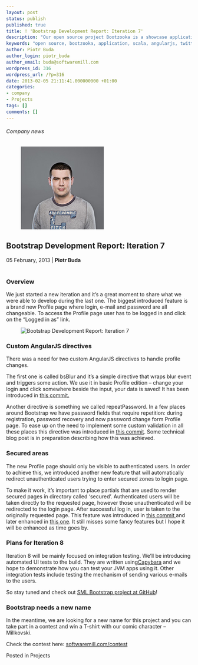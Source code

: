 ```yaml
---
layout: post
status: publish
published: true
title: ! 'Bootstrap Development Report: Iteration 7'
description: "Our open source project Bootzooka is a showcase application which can be used as a starting point for the development of any real application. It's developed in scala + angularjs + twitter bootstrap."
keywords: "open source, bootzooka, application, scala, angularjs, twitter bootstrap"
author: Piotr Buda
author_login: piotr_buda
author_email: buda@softwaremill.com
wordpress_id: 316
wordpress_url: /?p=316
date: 2013-02-05 21:11:41.000000000 +01:00
categories:
- company
- Projects
tags: []
comments: []
---
```


<h6>Company news</h6>
<div class="post-header clearfix">
<figure><div class="image"><img src="/img/members/buda.jpg" alt="Piotr Buda"></div></figure><div class="title">
<h2 class="font-dark-blue font-normal">Bootstrap Development Report: Iteration 7</h2>05 February, 2013 | <b>Piotr Buda</b><br><br>
</div>
</div>
<div class="post-rows">
<div class="text">
<h3><strong>Overview</strong></h3>
<p>We just started a new iteration and it’s a great moment to share what we were able to develop during the last one. The biggest introduced feature is a brand new Profile page where login, e-mail and password are all changeable. To access the Profile page user has to be logged in and click on the “Logged in as” link.</p>
</div>
<figure><img src="https://softwaremill.com/img/uploads/2013/05/SoftwareMill_Bootzooka.png" alt="Bootstrap Development Report: Iteration 7"></figure><div class="text">
<h3><strong>Custom AngularJS directives</strong></h3>
<p>There was a need for two custom AngularJS directives to handle profile changes.</p>
<p>The first one is called bsBlur and it’s a simple directive that wraps blur event and triggers some action. We use it in basic Profile edition – change your login and click somewhere beside the input, your data is saved! It has been introduced in <a href="https://github.com/softwaremill/bootzooka/commit/c9e52fdacec528e45a8b77b13f2118ceaaa23aef">this commit.</a></p>
<p>Another directive is something we called repeatPassword. In a few places around Bootstrap we have password fields that require repetition: during registration, password recovery and now password change form Profile page. To ease up on the need to implement some custom validation in all these places this directive was introduced in <a href="https://github.com/softwaremill/bootzooka/commit/515d289ddea2159b8c3eaa956cdfb658898b5358">this commit</a>. Some technical blog post is in preparation describing how this was achieved.</p>
<h3><strong>Secured areas</strong></h3>
<p>The new Profile page should only be visible to authenticated users. In order to achieve this, we introduced another new feature that will automatically redirect unauthenticated users trying to enter secured zones to login page.</p>
<p>To make it work, it’s important to place partials that are used to render secured pages in directory called ‘secured’. Authenticated users will be taken directly to the requested page, however those unauthenticated will be redirected to the login page. After successful log in, user is taken to the originally requested page. This feature was introduced in <a href="https://github.com/softwaremill/bootzooka/commit/31a1fba9148d82a451bc4c34878c8abf07445dd5">this commit </a>and later enhanced in <a href="https://github.com/softwaremill/bootzooka/commit/d9abf1063308931b8c05299607eb68cf5b1fabba">this one</a>. It still misses some fancy features but I hope it will be enhanced as time goes by.</p>
<h3><strong>Plans for Iteration 8</strong></h3>
<p>Iteration 8 will be mainly focused on integration testing. We’ll be introducing automated UI tests to the build. They are written using<a href="http://jnicklas.github.com/capybara/">Capybara</a> and we hope to demonstrate how you can test your JVM apps using it. Other integration tests include testing the mechanism of sending various e-mails to the users.</p>
<p>So stay tuned and check out <a href="https://github.com/softwaremill/bootzooka">SML Bootstrap project at GitHub</a>!</p>
<h3><strong>Bootstrap needs a new name</strong></h3>
<p>In the meantime, we are looking for a new name for this project and you can take part in a contest and win a T-shirt with our comic character – Millkovski.</p>
<p>Check the contest here: <a href="http://softwaremill.com/help-us-find-a-better-name-for-bootstrap">softwaremill.com/contest</a></p>
</div>
</div>
<div class="post-footer">Posted in Projects</div>
